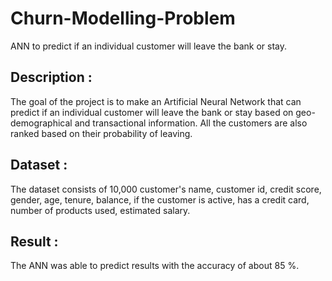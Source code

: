 # Churn-Modelling-Problem
ANN to predict if an individual customer will leave the bank or stay.

## Description : ##
The goal of the project is to make an Artificial Neural Network that can predict if an individual customer will leave the bank or stay based on geo-demographical and transactional information. All the customers are also ranked based on their probability of leaving.

## Dataset : ##
The dataset consists of 10,000 customer's name, customer id, credit score, gender, age, tenure, balance, if the customer is active, has a credit card, number of products used, estimated salary.

## Result : ##
The ANN was able to predict results with the accuracy of about 85 %.
